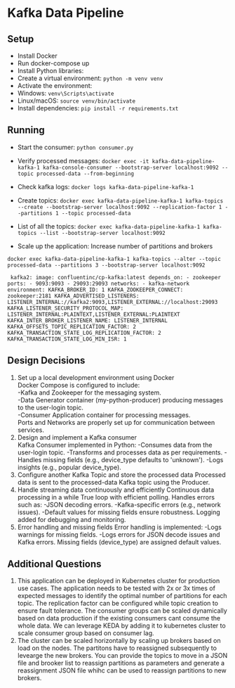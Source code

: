 # Kafka Data Pipeline

## Setup

- Install Docker
- Run docker-compose up
- Install Python libraries:
- Create a virtual environment: `python -m venv venv`
- Activate the environment:
- Windows: `venv\Scripts\activate`
- Linux/macOS: `source venv/bin/activate`
- Install dependencies: `pip install -r requirements.txt`

## Running

- Start the consumer: `python consumer.py`
- Verify processed messages:
  `docker exec -it kafka-data-pipeline-kafka-1 kafka-console-consumer --bootstrap-server localhost:9092 --topic processed-data --from-beginning`

- Check kafka logs:
  `docker logs kafka-data-pipeline-kafka-1`

- Create topics:
  `docker exec kafka-data-pipeline-kafka-1 kafka-topics --create --bootstrap-server localhost:9092 --replication-factor 1 --partitions 1 --topic processed-data`

- List of all the topics:
  `docker exec kafka-data-pipeline-kafka-1 kafka-topics --list --bootstrap-server localhost:9092`

- Scale up the application: Increase number of partitions and brokers

`docker exec kafka-data-pipeline-kafka-1 kafka-topics --alter --topic processed-data --partitions 3 --bootstrap-server localhost:9092`

` kafka2:
    image: confluentinc/cp-kafka:latest
    depends_on:
      - zookeeper
    ports:
      - 9093:9093
      - 29093:29093
    networks:
      - kafka-network
    environment:
      KAFKA_BROKER_ID: 1
      KAFKA_ZOOKEEPER_CONNECT: zookeeper:2181
      KAFKA_ADVERTISED_LISTENERS: LISTENER_INTERNAL://kafka2:9093,LISTENER_EXTERNAL://localhost:29093
      KAFKA_LISTENER_SECURITY_PROTOCOL_MAP: LISTENER_INTERNAL:PLAINTEXT,LISTENER_EXTERNAL:PLAINTEXT
      KAFKA_INTER_BROKER_LISTENER_NAME: LISTENER_INTERNAL
      KAFKA_OFFSETS_TOPIC_REPLICATION_FACTOR: 2
      KAFKA_TRANSACTION_STATE_LOG_REPLICATION_FACTOR: 2
      KAFKA_TRANSACTION_STATE_LOG_MIN_ISR: 1`

## Design Decisions

1. Set up a local development environment using Docker <br />
      Docker Compose is configured to include: <br />
         -Kafka and Zookeeper for the messaging system. <br />
         -Data Generator container (my-python-producer) producing messages to the user-login topic. <br />
         -Consumer Application container for processing messages. <br />
      Ports and Networks are properly set up for communication between services. <br />
2. Design and implement a Kafka consumer <br />
      Kafka Consumer implemented in Python:
         -Consumes data from the user-login topic.
         -Transforms and processes data as per requirements.
         -Handles missing fields (e.g., device_type defaults to 'unknown').
         -Logs insights (e.g., popular device_type).
3. Configure another Kafka Topic and store the processed data
      Processed data is sent to the processed-data Kafka topic using the Producer.
4. Handle streaming data continuously and efficiently
      Continuous data processing in a while True loop with efficient polling.
      Handles errors such as:
         -JSON decoding errors.
         -Kafka-specific errors (e.g., network issues).
         -Default values for missing fields ensure robustness.
      Logging added for debugging and monitoring.
5. Error handling and missing fields
      Error handling is implemented:
        -Logs warnings for missing fields.
        -Logs errors for JSON decode issues and Kafka errors.
      Missing fields (device_type) are assigned default values.

## Additional Questions
1. This application can be deployed in Kubernetes cluster for production use cases. The application needs to be tested with 2x or 3x times of expected messages to identify the optimal number of partitions for each topic. The replication factor can be configured while topic creation to ensure fault tolerance. The consumer groups can be scaled dynamically based on data production if the existing consumers cant consume the whole data. We can leverage KEDA by adding it to kubernetes cluster to scale consumer group based on consumer lag.
2. The cluster can be scaled horizontally by scaling up brokers based on load on the nodes. The partitons have to reassigned subsequently to levearge the new brokers. You can provide the topics to move in a JSON file and brooker list to reassign partitions as parameters and generate a reassignment JSON file whihc can be used to reassign partitions to new brokers.

